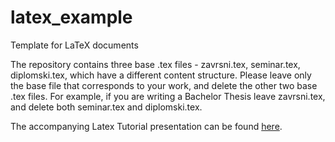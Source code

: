 # latex_example
Template for LaTeX documents

The repository contains three base .tex files - zavrsni.tex, seminar.tex, diplomski.tex, which have a different content structure. 
Please leave only the base file that corresponds to your work, and delete the other two base .tex files. For example, if you are 
writing a Bachelor Thesis leave zavrsni.tex, and delete both seminar.tex and diplomski.tex.

The accompanying Latex Tutorial presentation can be found [here](Latex_Tutorial_Presentation.pdf).
